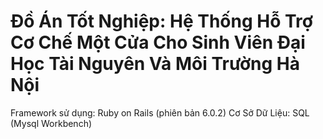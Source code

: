 # Đồ Án Tốt Nghiệp: Hệ Thống Hỗ Trợ Cơ Chế Một Cửa Cho Sinh Viên Đại Học Tài Nguyên Và Môi Trường Hà Nội
Framework sử dụng: Ruby on Rails (phiên bản 6.0.2)
Cơ Sở Dữ Liệu: SQL (Mysql Workbench)
